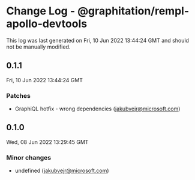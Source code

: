 # Change Log - @graphitation/rempl-apollo-devtools

This log was last generated on Fri, 10 Jun 2022 13:44:24 GMT and should not be manually modified.

<!-- Start content -->

## 0.1.1

Fri, 10 Jun 2022 13:44:24 GMT

### Patches

- GraphiQL hotfix - wrong dependencies (jakubvejr@microsoft.com)

## 0.1.0

Wed, 08 Jun 2022 13:29:45 GMT

### Minor changes

- undefined (jakubvejr@microsoft.com)
